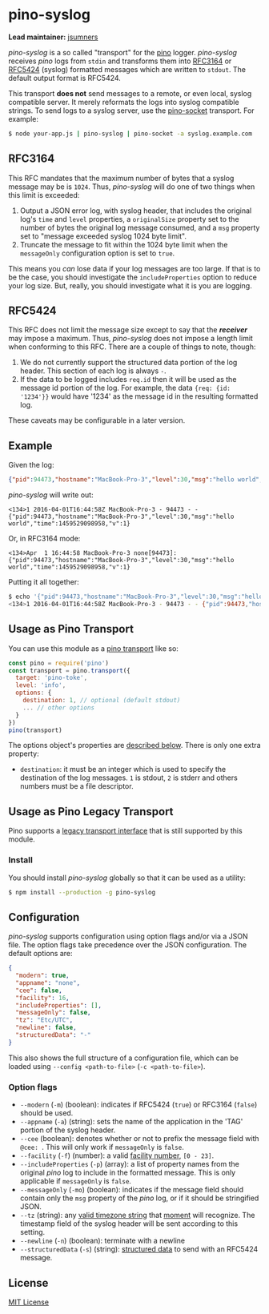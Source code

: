 # pino-syslog

**Lead maintainer:** [jsumners](https://github.com/jsumners)

*pino-syslog* is a so called "transport" for the [pino][pino] logger. *pino-syslog* receives *pino* logs from `stdin`
and transforms them into [RFC3164][rfc3164] or [RFC5424][rfc5424] (syslog) formatted messages which are written to
`stdout`. The default output format is RFC5424.

This transport **does not** send messages to a remote, or even local, syslog compatible server. It merely reformats the
logs into syslog compatible strings. To send logs to a syslog server, use the [pino-socket][pino-socket] transport.
For example:

```bash
$ node your-app.js | pino-syslog | pino-socket -a syslog.example.com
```

[pino]: https://www.npmjs.com/package/pino
[rfc3164]: https://tools.ietf.org/html/rfc3164
[rfc5424]: https://tools.ietf.org/html/rfc5424
[pino-socket]: https://www.npmjs.com/package/pino-socket

## RFC3164

This RFC mandates that the maximum number of bytes that a syslog message may be
is `1024`. Thus, *pino-syslog* will do one of two things when this limit is exceeded:

1. Output a JSON error log, with syslog header, that includes the original log's `time` and `level` properties, a
  `originalSize` property set to the number of bytes the original log message consumed, and a `msg` property set to
  "message exceeded syslog 1024 byte limit".
2. Truncate the message to fit within the 1024 byte limit when the `messageOnly` configuration option is set to `true`.

This means you *can* lose data if your log messages are too large. If that is to be the case, you should investigate
the `includeProperties` option to reduce your log size. But, really, you should investigate what it is you are logging.

## RFC5424

This RFC does not limit the message size except to say that the ***receiver*** may impose a maximum. Thus, *pino-syslog*
does not impose a length limit when conforming to this RFC. There are a couple of things to note, though:

1. We do not currently support the structured data portion of the log header. This section of each log is always `-`.
2. If the data to be logged includes `req.id` then it will be used as the message id portion of the log. For example,
  the data `{req: {id: '1234'}}` would have '1234' as the message id in the resulting formatted log.

These caveats may be configurable in a later version.

## Example

Given the log:

```json
{"pid":94473,"hostname":"MacBook-Pro-3","level":30,"msg":"hello world","time":1459529098958,"v":1}
```

*pino-syslog* will write out:

```
<134>1 2016-04-01T16:44:58Z MacBook-Pro-3 - 94473 - - {"pid":94473,"hostname":"MacBook-Pro-3","level":30,"msg":"hello world","time":1459529098958,"v":1}
```

Or, in RFC3164 mode:

```
<134>Apr  1 16:44:58 MacBook-Pro-3 none[94473]: {"pid":94473,"hostname":"MacBook-Pro-3","level":30,"msg":"hello world","time":1459529098958,"v":1}
```

Putting it all together:

```bash
$ echo '{"pid":94473,"hostname":"MacBook-Pro-3","level":30,"msg":"hello world","time":1459529098958,"v":1}' | node pino-syslog                                                       [s:0 l:8025]
<134>1 2016-04-01T16:44:58Z MacBook-Pro-3 - 94473 - - {"pid":94473,"hostname":"MacBook-Pro-3","level":30,"msg":"hello world","time":1459529098958,"v":1}
```


## Usage as Pino Transport

You can use this module as a [pino transport](https://getpino.io/#/docs/transports?id=v7-transports) like so:

```js
const pino = require('pino')
const transport = pino.transport({
  target: 'pino-toke',
  level: 'info',
  options: {
    destination: 1, // optional (default stdout)
    ... // other options
  }
})
pino(transport)
```

The options object's properties are [described below](#configuration).
There is only one extra property:

+ `destination`: it must be an integer which is used to specify the destination of the log messages. `1` is stdout, `2` is stderr and others numbers must be a file descriptor.


## Usage as Pino Legacy Transport

Pino supports a [legacy transport interface](https://getpino.io/#/docs/transports?id=legacy-transports)
that is still supported by this module.

### Install

You should install *pino-syslog* globally so that it can be used as a utility:

```bash
$ npm install --production -g pino-syslog
```

## Configuration

*pino-syslog* supports configuration using option flags and/or via a JSON file. The option flags take precedence over the JSON configuration. The default options are:

```json
{
  "modern": true,
  "appname": "none",
  "cee": false,
  "facility": 16,
  "includeProperties": [],
  "messageOnly": false,
  "tz": "Etc/UTC",
  "newline": false,
  "structuredData": "-"
}
```

This also shows the full structure of a configuration file, which can be loaded using `--config <path-to-file>` (`-c <path-to-file>`).

### Option flags

+ `--modern` (`-m`) (boolean): indicates if RFC5424 (`true`) or RFC3164 (`false`) should be used.
+ `--appname` (`-a`) (string): sets the name of the application in the 'TAG' portion of the syslog header.
+ `--cee` (boolean): denotes whether or not to prefix the message field with `@cee: `. This will only work if
  `messageOnly` is `false`.
+ `--facility` (`-f`) (number): a valid [facility number][facility], `[0 - 23]`.
+ `--includeProperties` (`-p`) (array<string>): a list of property names from the original *pino* log to include in the formatted
  message. This is only applicable if `messageOnly` is `false`.
+ `--messageOnly` (`-mo`) (boolean): indicates if the message field should contain only the `msg` property of the *pino* log, or
  if it should be stringified JSON.
+ `--tz` (string): any [valid timezone string][tzstring] that [moment][moment] will recognize. The timestamp field of the
  syslog header will be sent according to this setting.
+ `--newline` (`-n`) (boolean): terminate with a newline
+ `--structuredData` (`-s`) (string): [structured data](https://tools.ietf.org/html/rfc5424#section-6.3) to send with an RFC5424 message.

[facility]: https://tools.ietf.org/html/rfc3164#section-4.1.1
[tzstring]: https://en.wikipedia.org/wiki/List_of_tz_database_time_zones
[moment]: http://momentjs.com/timezone/docs/#/using-timezones/parsing-in-zone/

## License

[MIT License](http://jsumners.mit-license.org/)
